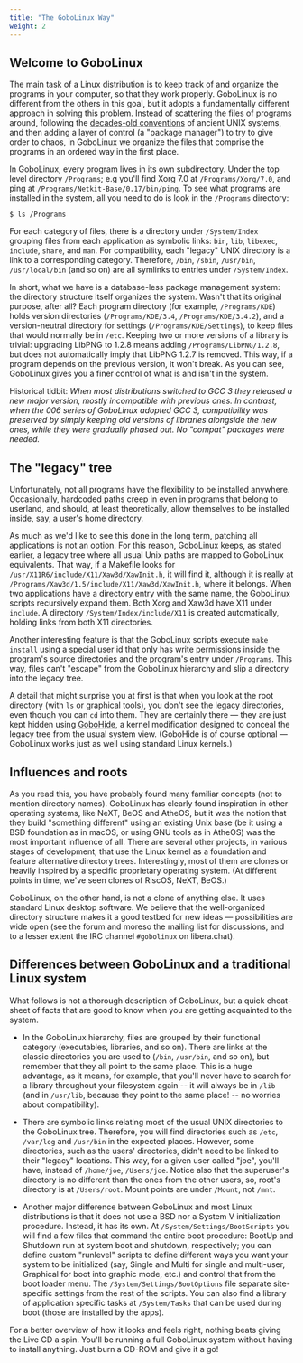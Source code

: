 ```yaml
---
title: "The GoboLinux Way"
weight: 2
---
```


## Welcome to GoboLinux

The main task of a Linux distribution is to keep track of and organize
the programs in your computer, so that they work properly. GoboLinux is
no different from the others in this goal, but it adopts a fundamentally
different approach in solving this problem. Instead of scattering the
files of programs around, following the [decades-old
conventions](https://en.wikipedia.org/wiki/Filesystem_Hierarchy_Standard)
of ancient UNIX systems, and then adding a layer of control (a "package
manager") to try to give order to chaos, in GoboLinux we organize the
files that comprise the programs in an ordered way in the first place.

In GoboLinux, every program lives in its own subdirectory. Under the top
level directory `/Programs`; e.g you'll find Xorg 7.0 at
`/Programs/Xorg/7.0`, and ping at `/Programs/Netkit-Base/0.17/bin/ping`.
To see what programs are installed in the system, all you need to do is
look in the `/Programs` directory:


    $ ls /Programs


For each category of files, there is a directory under `/System/Index`
grouping files from each application as symbolic links: `bin`, `lib`,
`libexec`, `include`, `share`, and `man`. For compatibility, each
"legacy" UNIX directory is a link to a corresponding category.
Therefore, `/bin`, `/sbin`, `/usr/bin`, `/usr/local/bin` (and so on) are
all symlinks to entries under `/System/Index`.

In short, what we have is a database-less package management system: the
directory structure itself organizes the system. Wasn't that its
original purpose, after all? Each program directory (for example,
`/Programs/KDE`) holds version directories (`/Programs/KDE/3.4`,
`/Programs/KDE/3.4.2`), and a version-neutral directory for settings
(`/Programs/KDE/Settings`), to keep files that would normally be in
`/etc`. Keeping two or more versions of a library is trivial: upgrading
LibPNG to 1.2.8 means adding `/Programs/LibPNG/1.2.8`, but does not
automatically imply that LibPNG 1.2.7 is removed. This way, if a program
depends on the previous version, it won't break. As you can see,
GoboLinux gives you a finer control of what is and isn't in the system.

Historical tidbit: *When most distributions switched to GCC 3 they
released a new major version, mostly incompatible with previous ones. In
contrast, when the 006 series of GoboLinux adopted GCC 3, compatibility
was preserved by simply keeping old versions of libraries alongside the
new ones, while they were gradually phased out. No "compat" packages
were needed.*

## The "legacy" tree

Unfortunately, not all programs have the flexibility to be installed
anywhere. Occasionally, hardcoded paths creep in even in programs that
belong to userland, and should, at least theoretically, allow themselves
to be installed inside, say, a user's home directory.

As much as we'd like to see this done in the long term, patching all
applications is not an option. For this reason, GoboLinux keeps, as
stated earlier, a legacy tree where all usual Unix paths are mapped to
GoboLinux equivalents. That way, if a Makefile looks for
`/usr/X11R6/include/X11/Xaw3d/XawInit.h`, it will find it, although it
is really at `/Programs/Xaw3d/1.5/include/X11/Xaw3d/XawInit.h`, where it
belongs. When two applications have a directory entry with the same
name, the GoboLinux scripts recursively expand them. Both Xorg and Xaw3d
have X11 under `include`. A directory `/System/Index/include/X11` is
created automatically, holding links from both X11 directories.

Another interesting feature is that the GoboLinux scripts execute
`make install` using a special user id that only has write permissions
inside the program's source directories and the program's entry under
`/Programs`. This way, files can't "escape" from the GoboLinux hierarchy
and slip a directory into the legacy tree.

A detail that might surprise you at first is that when you look at the
root directory (with `ls` or graphical tools), you don't see the legacy
directories, even though you can `cd` into them. They are certainly
there — they are just kept hidden using [GoboHide](/Documentation/GoboHide),
a kernel modification designed to conceal the legacy tree from the usual
system view. (GoboHide is of course optional — GoboLinux works just as
well using standard Linux kernels.)

## Influences and roots

As you read this, you have probably found many familiar concepts (not to
mention directory names). GoboLinux has clearly found inspiration in
other operating systems, like NeXT, BeOS and AtheOS, but it was the
notion that they build "something different" using an existing Unix base
(be it using a BSD foundation as in macOS, or using GNU tools as in
AtheOS) was the most important influence of all. There are several other
projects, in various stages of development, that use the Linux kernel as
a foundation and feature alternative directory trees. Interestingly,
most of them are clones or heavily inspired by a specific proprietary
operating system. (At different points in time, we've seen clones of
RiscOS, NeXT, BeOS.)

GoboLinux, on the other hand, is not a clone of anything else. It uses
standard Linux desktop software. We believe that the well-organized
directory structure makes it a good testbed for new ideas —
possibilities are wide open (see the forum and moreso the mailing list
for discussions, and to a lesser extent the IRC channel `#gobolinux` on
libera.chat).

## Differences between GoboLinux and a traditional Linux system

What follows is not a thorough description of GoboLinux, but a quick
cheat-sheet of facts that are good to know when you are getting
acquainted to the system.

-   In the GoboLinux hierarchy, files are grouped by their functional
    category (executables, libraries, and so on). There are links at the
    classic directories you are used to (`/bin`, `/usr/bin`, and so on), but
    remember that they all point to the same place. This is a huge
    advantage, as it means, for example, that you'll never have to
    search for a library throughout your filesystem again -- it will
    always be in `/lib` (and in `/usr/lib`, because they point to the same
    place! -- no worries about compatibility).

<!-- -->

-   There are symbolic links relating most of the usual UNIX directories
    to the GoboLinux tree. Therefore, you will find directories such as
    `/etc`, `/var/log` and `/usr/bin` in the expected places. However, some
    directories, such as the users' directories, didn't need to be
    linked to their "legacy" locations. This way, for a given user
    called "joe", you'll have, instead of `/home/joe`, `/Users/joe`. Notice
    also that the superuser's directory is no different than the ones
    from the other users, so, root's directory is at `/Users/root`. Mount
    points are under `/Mount`, not `/mnt`.

<!-- -->

-   Another major difference between GoboLinux and most Linux
    distributions is that it does not use a BSD nor a System V
    initialization procedure. Instead, it has its own. At
    `/System/Settings/BootScripts` you will find
    a few files that command the entire boot procedure: BootUp and
    Shutdown run at system boot and shutdown, respectively; you can
    define custom "runlevel" scripts to define different ways you want
    your system to be initialized (say, Single and Multi for single and
    multi-user, Graphical for boot into graphic mode, etc.) and control
    that from the boot loader menu. The `/System/Settings/BootOptions`
    file separate site-specific settings from the rest of the scripts.
    You can also find a library of application specific tasks at
    `/System/Tasks` that can be used during boot (those are installed by
    the apps).

For a better overview of how it looks and feels right, nothing beats
giving the Live CD a spin. You'll be running a full GoboLinux system
without having to install anything. Just burn a CD-ROM and give it a go!
